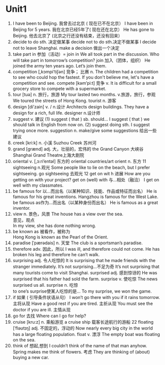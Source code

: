 # Unit1

1.	I have been to Beijing.     我曾去过北京 ( 现在已不在北京）
   I have been in Beijing for 5 years. 我在北京已经5年了( 现在还在北京）
   He has gone to Beijing. 他去北京了 (北京之行还没有结束，还没有回来）
2.	 decide to do sth. 决定做某事
    decide not to do sth.决定不做某事
I decide not to leave Shanghai.
make a decision 做出一个决定
3.  take part in 参加（活动）= join in
   We all took part in the discussion.
   Who will take part in tomorrow’s competition?
join    加入（团体，组织）
He joined the army ten years ago.
Let’s join them.
4.  competition [,kɔmpi’tiʃən] 竞争； 比赛  n.
The children had a competition to see who could hop the fastest. 
If you don't believe me, let's have a competition and see. 
compete [kəm’pi:t] 竞争 v.
It is difficult for a small grocery store to compete with a supermarket. 
5.  tour  [tuə] n.  旅行，旅游 
My tour lasted two months. 
                v.旅游，旅行，参观
We toured the streets of Hong Kong. 
tourist  n. 游客
6. design  [di’zain] v. / n.设计
Architects design buildings.
They have a design for a rich, full life. 
designer  n.设计师
7.  suggest v. 建议
(1) suggest ( that ) sb. should…
I suggest ( that ) we should talk in English from now on.
(2) suggest doing sth.
 I suggest trying once more. 
   suggestion  n.
 make/give some suggestions  给出一些建议
8. creek [kri:k] n. 小溪   Suzhou Creek 苏州河
9. grand [ɡrænd] adj. 大，壮丽的，宏伟的
the Grand Canyon  大峡谷   Shanghai Grand Theatre上海大剧院
10. oriental v. [,ɔ:ri’entəl] 东方的
oriental countries/art
   orient  n. 东方
11 sightseeing  n.观光 
Some people like to lie on the beach, but I prefer sightseeing.
  go sightseeing  去观光 
12 get on wit h 进展 
How are you getting on with your project?
   get on (well) with 与...相处（融洽） 
I get on well with my classmates.
13. be famous for 以...而出名（以某种知识、技能、作品或特征而出名）
 He is famous for his great inventions. 
 Hangzhou is famous for the West Lake.
  be famous as作为…而出名（以某种身份而出名）
He is famous as a great inventor. 
14. view   n.  景色，风景 
The house has a view over the sea.     
              意见，观点   
In my view, she has done nothing wrong.
15.  be known as 被看作，被称为                
Hong Kong is known as the Pearl of the Orient.
16. paradise  [ˈpærədais]  n. 天堂
The club is a sportsman’s paradise.
17. therefore   adv.   因此，所以 
 I was ill, and therefore could not come.
He has broken his leg and therefore he can’t walk.
18.  surprising  adj. 令人吃惊的 
It is surprising that he made friends with the stranger immediately.
   It’s not surprising…不足为奇
It’s not surprising that many tourists come to visit Shanghai. 
surprised  adj. 感到惊讶的
He was surprised that his father had sold the farm.
surprise   v.   使吃惊 
The news surprised us all.
surprise  n. 吃惊  
to one’s surprise使某人吃惊的是…
To my surprise, we won the game.
19.  if  如果 ( 引导条件状语从句） 
 I won’t go there with you if it rains tomorrow. 主将从现
Have a good rest if you are tired.  主祈从现
You must see the doctor if you are ill.  主情从现
20.  go for  去找
   Where can I go for help?
21.  cruise  [kru:z] n. 乘船游览 
    a cruise ship 载客长途航行的游船 
22  floating  [ˈfləʊtɪŋ]   adj. 不固定的，浮动的 
Now nearly every big city in the world has a large floating population.
    float  v. 漂浮
   The empty boat was floating on the sea.
23.	 think of  想起,想到 
I couldn’t think of the name of that man anyhow.
Spring makes me think of flowers.
            考虑 
   They are thinking of (about) buying a new car.

